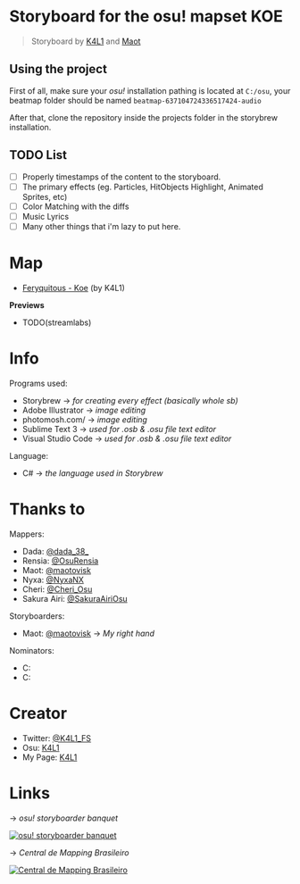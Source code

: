 # Storyboard for the osu! mapset KOE
> Storyboard by [K4L1](https://osu.ppy.sh/users/11334594) and [Maot](https://osu.ppy.sh/users/3914271)

## Using the project

First of all, make sure your *osu!* installation pathing is located at `C:/osu`, your beatmap folder should be named `beatmap-637104724336517424-audio`

After that, clone the repository inside the projects folder in the storybrew installation.

## TODO List
* [ ] Properly timestamps of the content to the storyboard.
* [ ] The primary effects (eg. Particles, HitObjects Highlight, Animated Sprites, etc)
* [ ] Color Matching with the diffs
* [ ] Music Lyrics
* [ ] Many other things that i'm lazy to put here.

# Map
- [Feryquitous - Koe](https://osu.ppy.sh/beatmapsets/1071084 "Feryquitous - Koe") (by K4L1)

**Previews**
- TODO(streamlabs)

# Info
Programs used:
- Storybrew -> *for creating every effect (basically whole sb)*
- Adobe Illustrator -> *image editing*
- photomosh.com/ -> *image editing*
- Sublime Text 3 -> *used for .osb & .osu file text editor*
- Visual Studio Code -> *used for .osb & .osu file text editor*

Language:
- C# -> *the language used in Storybrew*

# Thanks to
Mappers:
- Dada: [@dada_38_](https://twitter.com/dada_38_ "@dada_38_")
- Rensia: [@OsuRensia](https://twitter.com/OsuRensia "@OsuRensia")
- Maot: [@maotovisk](https://twitter.com/maotovisk "@maotovisk")
- Nyxa: [@NyxaNX](https://twitter.com/NyxaNX "@NyxaNX")
- Cheri: [@Cheri_Osu](https://twitter.com/Cheri_Osu "@Cheri_Osu")
- Sakura Airi: [@SakuraAiriOsu](https://twitter.com/SakuraAiriOsu "SakuraAiriOsu")

Storyboarders:
- Maot: [@maotovisk](https://twitter.com/maotovisk "@maotovisk") -> *My right hand*

Nominators:
- C:
- C:

# Creator
- Twitter: [@K4L1_FS](https://twitter.com/K4L1_FS "@K4L1_FS")
- Osu: [K4L1](https://osu.ppy.sh/u/11334594)
- My Page: [K4L1](https://lucasnathaniel.github.io)


# Links
-> *osu! storyboarder banquet*

[![osu! storyboarder banquet](https://cdn.discordapp.com/icons/203050773645492224/18918f6e14a100739cd135f9e752ae1e.webp "osu! storyboarder banquet")](https://discord.gg/B8NX7YW "osu! storyboarder banquet")

-> *Central de Mapping Brasileiro*

[![Central de Mapping Brasileiro](https://cdn.discordapp.com/icons/312689203341426690/6f5de4063febbecfe52778f0e7b7b972.webp "Central de Mapping Brasileiro")](https://discord.gg/guvd6fC "Central de Mapping Brasileiro")